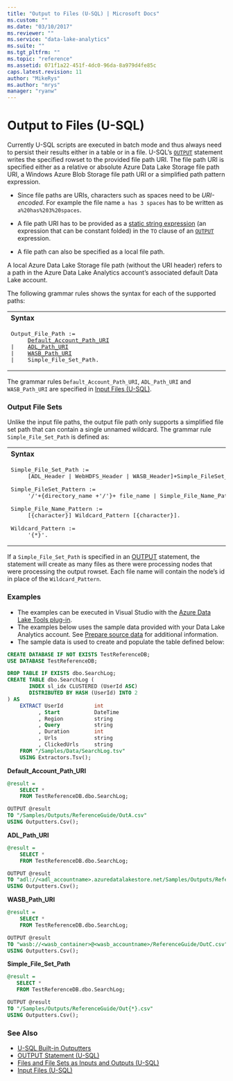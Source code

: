 ```yaml
---
title: "Output to Files (U-SQL) | Microsoft Docs"
ms.custom: ""
ms.date: "03/10/2017"
ms.reviewer: ""
ms.service: "data-lake-analytics"
ms.suite: ""
ms.tgt_pltfrm: ""
ms.topic: "reference"
ms.assetid: 071f1a22-451f-4dc0-96da-8a979d4fe85c
caps.latest.revision: 11
author: "MikeRys"
ms.author: "mrys"
manager: "ryanw"
---
```

# Output to Files (U-SQL)
Currently U-SQL scripts are executed in batch mode and thus always need to persist their results either in a table or in a file. U-SQL’s [`OUTPUT`](output-statement-u-sql.md) statement writes the specified rowset to the provided file path URI. The file path URI is specified either as a relative or absolute Azure Data Lake Storage file path URI, a Windows Azure Blob Storage file path URI or a simplified path pattern expression.   
  
* Since file paths are URIs, characters such as spaces need to be _URI-encoded_. For example the file name `a has 3 spaces` has to be written as `a%20has%203%20spaces`.  
  
* A file path URI has to be provided as a [static string expression](expressions-u-sql.md) (an expression that can be constant folded) in the `TO` clause of an [`OUTPUT`](output-statement-u-sql.md) expression.  
  
* A file path can also be specified as a local file path.  
  
A local Azure Data Lake Storage file path (without the URI header) refers to a path in the Azure Data Lake Analytics account’s associated default Data Lake account.  
  
The following grammar rules shows the syntax for each of the supported paths:  
<table><th align="left">Syntax</th><tr><td><pre>
Output_File_Path :=                                                                                      
     <a href="input-files-u-sql.md#defaultaccountpath">Default_Account_Path_URI</a> 
|    <a href="input-files-u-sql.md#adlpath">ADL_Path_URI</a> 
|    <a href="input-files-u-sql.md#wasbpath">WASB_Path_URI</a> 
|    Simple_File_Set_Path.
</pre></td></table>
  
The grammar rules `Default_Account_Path_URI`, `ADL_Path_URI` and `WASB_Path_URI` are specified in [Input Files (U-SQL)](input-files-u-sql.md).   
  
### Output File Sets  
Unlike the input file paths, the output file path only supports a simplified file set path that can contain a single unnamed wildcard. The grammar rule `Simple_File_Set_Path` is defined as:  
<table><th align="left">Syntax</th><tr><td><pre>
Simple_File_Set_Path :=                                                                                  
     [ADL_Header | WebHDFS_Header | WASB_Header]+Simple_FileSet_Pattern.<br />
Simple_FileSet_Pattern := 
     '/'+{directory_name +'/'}+ file_name | Simple_File_Name_Pattern.<br />
Simple_File_Name_Pattern := 
     [{character}] Wildcard_Pattern [{character}].<br />
Wildcard_Pattern := 
     '{*}'.
</pre></td></table>

If a `Simple_File_Set_Path` is specified in an [OUTPUT](output-statement-u-sql.md)    statement, the statement will create as many files as there were processing nodes that were processing the output rowset. Each file name will contain the node’s id in place of the `Wildcard_Pattern`.  
 
### Examples    
- The examples can be executed in Visual Studio with the [Azure Data Lake Tools plug-in](https://www.microsoft.com/download/details.aspx?id=49504).  
- The examples below uses the sample data provided with your Data Lake Analytics account. See [Prepare source data](https://docs.microsoft.com/azure/data-lake-analytics/data-lake-analytics-get-started-portal#prepare-source-data) for additional information.
- The sample data is used to create and populate the table defined below:

```SQL
CREATE DATABASE IF NOT EXISTS TestReferenceDB;
USE DATABASE TestReferenceDB; 

DROP TABLE IF EXISTS dbo.SearchLog;
CREATE TABLE dbo.SearchLog (
       INDEX sl_idx CLUSTERED (UserId ASC) 
       DISTRIBUTED BY HASH (UserId) INTO 2
) AS  
    EXTRACT UserId          int  
          , Start           DateTime  
          , Region          string  
          , Query           string  
          , Duration        int  
          , Urls            string  
          , ClickedUrls     string
    FROM "/Samples/Data/SearchLog.tsv"
    USING Extractors.Tsv();
```

**Default_Account_Path_URI**   

```sql
@result = 
    SELECT *
    FROM TestReferenceDB.dbo.SearchLog;

OUTPUT @result
TO "/Samples/Outputs/ReferenceGuide/OutA.csv" 
USING Outputters.Csv();
```

**ADL_Path_URI**   

```sql
@result =
    SELECT *
    FROM TestReferenceDB.dbo.SearchLog;

OUTPUT @result
TO "adl://<adl_accountname>.azuredatalakestore.net/Samples/Outputs/ReferenceGuide/OutB.csv"
USING Outputters.Csv();
```

**WASB_Path_URI**  

```sql
@result =
    SELECT *
    FROM TestReferenceDB.dbo.SearchLog;

OUTPUT @result
TO "wasb://<wasb_container>@<wasb_accountname>/ReferenceGuide/OutC.csv"
USING Outputters.Csv();
```
 
 **Simple_File_Set_Path**  

 ```sql
@result =
    SELECT *
    FROM TestReferenceDB.dbo.SearchLog;

OUTPUT @result
TO "/Samples/Outputs/ReferenceGuide/Out{*}.csv"
USING Outputters.Csv();
 ```

 
### See Also
- [U-SQL Built-in Outputters](u-sql-built-in-outputters.md)
- [OUTPUT Statement (U-SQL)](output-statement-u-sql.md)
- [Files and File Sets as Inputs and Outputs (U-SQL)](files-and-file-sets-as-inputs-and-outputs-u-sql.md)
- [Input Files (U-SQL)](input-files-u-sql.md)  
